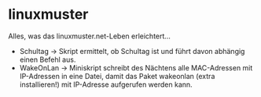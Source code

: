 linuxmuster
===========

Alles, was das linuxmuster.net-Leben erleichtert...
  * Schultag -> Skript ermittelt, ob Schultag ist und führt davon abhängig einen Befehl aus.
  * WakeOnLan -> Miniskript schreibt des Nächtens alle MAC-Adressen mit IP-Adressen in eine Datei, damit das Paket wakeonlan (extra installieren!) mit IP-Adresse aufgerufen werden kann.
